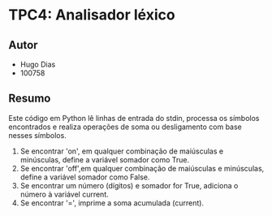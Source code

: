 # TPC4: Analisador léxico

## Autor

- Hugo Dias
- 100758

## Resumo

Este código em Python lê linhas de entrada do stdin, processa os símbolos encontrados e realiza operações de soma ou desligamento com base nesses símbolos.

1. Se encontrar 'on', em qualquer combinação de maiúsculas e minúsculas, define a variável somador como True.
2. Se encontrar 'off',em qualquer combinação de maiúsculas e minúsculas, define a variável somador como False.
3. Se encontrar um número (dígitos) e somador for True, adiciona o número à variável current.
4. Se encontrar '=', imprime a soma acumulada (current).